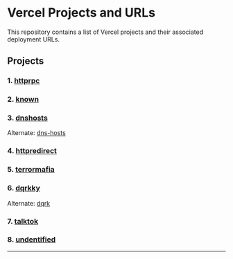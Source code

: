 # Vercel Projects and URLs

This repository contains a list of Vercel projects and their associated deployment URLs.

## Projects

### 1. [httprpc](https://httprpc.vercel.app)

### 2. [known](https://known.vercel.app)

### 3. [dnshosts](https://dnshosts.vercel.app)
Alternate: [dns-hosts](https://dns-hosts.vercel.app)

### 4. [httpredirect](https://httpredirect.vercel.app)

### 5. [terrormafia](https://terrormafia.vercel.app)

### 6. [dqrkky](https://dqrkky.vercel.app)
Alternate: [dqrk](https://dqrk.vercel.app)

### 7. [talktok](https://talktok.vercel.app)

### 8. [undentified](https://undentified.vercel.app)

---
